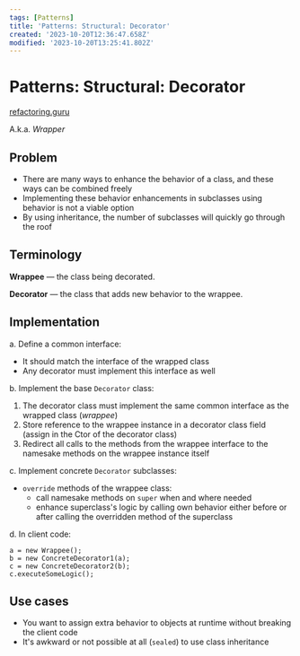 ```yaml
---
tags: [Patterns]
title: 'Patterns: Structural: Decorator'
created: '2023-10-20T12:36:47.658Z'
modified: '2023-10-20T13:25:41.802Z'
---
```


# Patterns: Structural: Decorator

[refactoring.guru](https://refactoring.guru/design-patterns/decorator)

A.k.a. _Wrapper_


## Problem

- There are many ways to enhance the behavior of a class, and these ways can be combined freely
- Implementing these behavior enhancements in subclasses using behavior is not a viable option
- By using inheritance, the number of subclasses will quickly go through the roof


## Terminology

**Wrappee** &mdash; the class being decorated.

**Decorator** &mdash; the class that adds new behavior to the wrappee.


## Implementation

a. Define a common interface:
  - It should match the interface of the wrapped class
  - Any decorator must implement this interface as well

b. Implement the base `Decorator` class:
  1. The decorator class must implement the same common interface as the wrapped class (_wrappee_)
  2. Store reference to the wrappee instance in a decorator class field (assign in the Ctor of the decorator class)
  3. Redirect all calls to the methods from the wrappee interface to the namesake methods on the wrappee instance itself

c. Implement concrete `Decorator` subclasses:
  - `override` methods of the wrappee class:
    - call namesake methods on `super` when and where needed
    - enhance superclass's logic by calling own behavior either before or after calling the overridden method of the superclass

d. In client code:
```
a = new Wrappee();
b = new ConcreteDecorator1(a);
c = new ConcreteDecorator2(b);
c.executeSomeLogic();
```


## Use cases

- You want to assign extra behavior to objects at runtime without breaking the client code
- It's awkward or not possible at all (`sealed`) to use class inheritance
